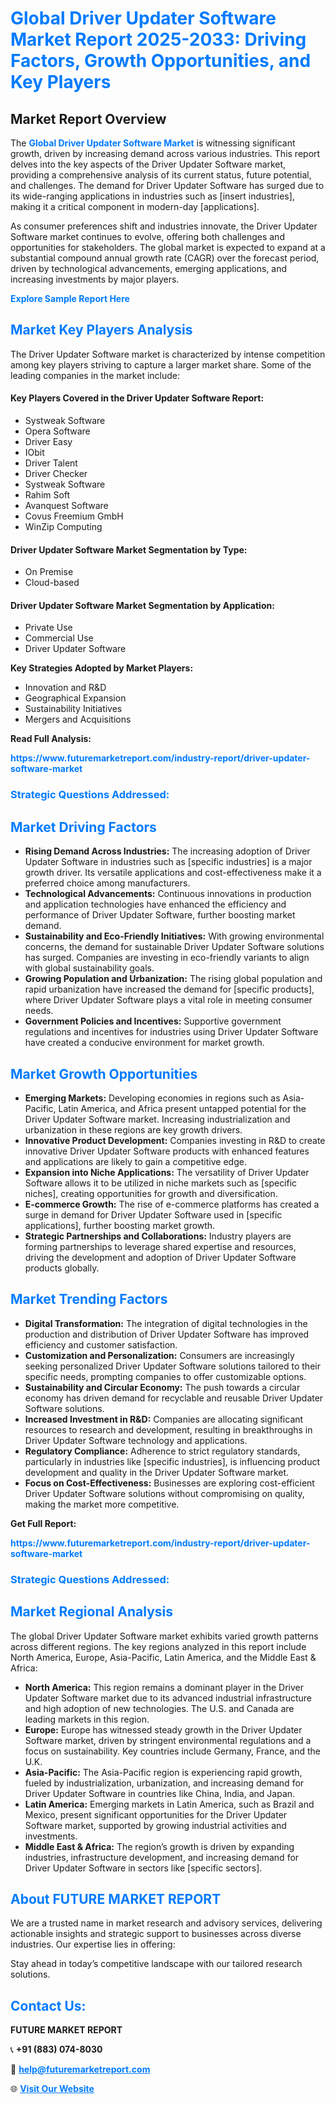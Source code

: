 <h1 style="color: #007BFF;">Global Driver Updater Software Market Report 2025-2033: Driving Factors, Growth Opportunities, and Key Players</h1>

<section id="overview">
<h2>Market Report Overview</h2>
<p>The <a href="https://www.futuremarketreport.com/industry-report/driver-updater-software-market" style="color: #007BFF; text-decoration: none;"><strong>Global Driver Updater Software Market</strong></a> is witnessing significant growth, driven by increasing demand across various industries. This report delves into the key aspects of the Driver Updater Software market, providing a comprehensive analysis of its current status, future potential, and challenges. The demand for Driver Updater Software has surged due to its wide-ranging applications in industries such as [insert industries], making it a critical component in modern-day [applications].</p>
<p>As consumer preferences shift and industries innovate, the Driver Updater Software market continues to evolve, offering both challenges and opportunities for stakeholders. The global market is expected to expand at a substantial compound annual growth rate (CAGR) over the forecast period, driven by technological advancements, emerging applications, and increasing investments by major players.</p>
</section>

<section id="overview">
<p><a href="https://www.futuremarketreport.com/request-sample/reportId=120279" style="color: #007BFF; text-decoration: none;"><strong>Explore Sample Report Here</strong></a></p>
</section>

<section id="key-players">
<h2 style="color: #007BFF;">Market Key Players Analysis</h2>
<p>The Driver Updater Software market is characterized by intense competition among key players striving to capture a larger market share. Some of the leading companies in the market include:</p>
<h4>Key Players Covered in the Driver Updater Software Report:</h4>
<ul><li>Systweak Software</li><li>Opera Software</li><li>Driver Easy</li><li>IObit</li><li>Driver Talent</li><li>Driver Checker</li><li>Systweak Software</li><li>Rahim Soft</li><li>Avanquest Software</li><li>Covus Freemium GmbH</li><li>WinZip Computing</li></ul>
<h4>Driver Updater Software Market Segmentation by Type:</h4>
<ul><li>On Premise</li><li>Cloud-based</li></ul>

<h4>Driver Updater Software Market Segmentation by Application:</h4>
<ul><li>Private Use</li><li>Commercial Use</li><li>Driver Updater Software</li></ul>
<p><strong>Key Strategies Adopted by Market Players:</strong></p>
<ul>
<li>Innovation and R&D</li>
<li>Geographical Expansion</li>
<li>Sustainability Initiatives</li>
<li>Mergers and Acquisitions</li>
</ul>
</section>

<section>
<p><strong>Read Full Analysis: </strong></p><a href="https://www.futuremarketreport.com/industry-report/driver-updater-software-market" style="color: #007BFF; text-decoration: none;"><strong>https://www.futuremarketreport.com/industry-report/driver-updater-software-market</strong></a>
<h3 style="color: #007BFF;">Strategic Questions Addressed:</h3>
</section>

<section id="driving-factors">
<h2 style="color: #007BFF;">Market Driving Factors</h2>
<ul>
<li><strong>Rising Demand Across Industries:</strong> The increasing adoption of Driver Updater Software in industries such as [specific industries] is a major growth driver. Its versatile applications and cost-effectiveness make it a preferred choice among manufacturers.</li>
<li><strong>Technological Advancements:</strong> Continuous innovations in production and application technologies have enhanced the efficiency and performance of Driver Updater Software, further boosting market demand.</li>
<li><strong>Sustainability and Eco-Friendly Initiatives:</strong> With growing environmental concerns, the demand for sustainable Driver Updater Software solutions has surged. Companies are investing in eco-friendly variants to align with global sustainability goals.</li>
<li><strong>Growing Population and Urbanization:</strong> The rising global population and rapid urbanization have increased the demand for [specific products], where Driver Updater Software plays a vital role in meeting consumer needs.</li>
<li><strong>Government Policies and Incentives:</strong> Supportive government regulations and incentives for industries using Driver Updater Software have created a conducive environment for market growth.</li>
</ul>
</section>

<section id="growth-opportunities">
<h2 style="color: #007BFF;">Market Growth Opportunities</h2>
<ul>
<li><strong>Emerging Markets:</strong> Developing economies in regions such as Asia-Pacific, Latin America, and Africa present untapped potential for the Driver Updater Software market. Increasing industrialization and urbanization in these regions are key growth drivers.</li>
<li><strong>Innovative Product Development:</strong> Companies investing in R&D to create innovative Driver Updater Software products with enhanced features and applications are likely to gain a competitive edge.</li>
<li><strong>Expansion into Niche Applications:</strong> The versatility of Driver Updater Software allows it to be utilized in niche markets such as [specific niches], creating opportunities for growth and diversification.</li>
<li><strong>E-commerce Growth:</strong> The rise of e-commerce platforms has created a surge in demand for Driver Updater Software used in [specific applications], further boosting market growth.</li>
<li><strong>Strategic Partnerships and Collaborations:</strong> Industry players are forming partnerships to leverage shared expertise and resources, driving the development and adoption of Driver Updater Software products globally.</li>
</ul>
</section>

<section id="trending-factors">
<h2 style="color: #007BFF;">Market Trending Factors</h2>
<ul>
<li><strong>Digital Transformation:</strong> The integration of digital technologies in the production and distribution of Driver Updater Software has improved efficiency and customer satisfaction.</li>
<li><strong>Customization and Personalization:</strong> Consumers are increasingly seeking personalized Driver Updater Software solutions tailored to their specific needs, prompting companies to offer customizable options.</li>
<li><strong>Sustainability and Circular Economy:</strong> The push towards a circular economy has driven demand for recyclable and reusable Driver Updater Software solutions.</li>
<li><strong>Increased Investment in R&D:</strong> Companies are allocating significant resources to research and development, resulting in breakthroughs in Driver Updater Software technology and applications.</li>
<li><strong>Regulatory Compliance:</strong> Adherence to strict regulatory standards, particularly in industries like [specific industries], is influencing product development and quality in the Driver Updater Software market.</li>
<li><strong>Focus on Cost-Effectiveness:</strong> Businesses are exploring cost-efficient Driver Updater Software solutions without compromising on quality, making the market more competitive.</li>
</ul>
</section>

<section>
<p><strong>Get Full Report: </strong></p><a href="https://www.futuremarketreport.com/industry-report/driver-updater-software-market" style="color: #007BFF; text-decoration: none;"><strong>https://www.futuremarketreport.com/industry-report/driver-updater-software-market</strong></a>
<h3 style="color: #007BFF;">Strategic Questions Addressed:</h3>
</section>


<section id="regional-analysis">
<h2 style="color: #007BFF;">Market Regional Analysis</h2>
<p>The global Driver Updater Software market exhibits varied growth patterns across different regions. The key regions analyzed in this report include North America, Europe, Asia-Pacific, Latin America, and the Middle East & Africa:</p>
<ul>
<li><strong>North America:</strong> This region remains a dominant player in the Driver Updater Software market due to its advanced industrial infrastructure and high adoption of new technologies. The U.S. and Canada are leading markets in this region.</li>
<li><strong>Europe:</strong> Europe has witnessed steady growth in the Driver Updater Software market, driven by stringent environmental regulations and a focus on sustainability. Key countries include Germany, France, and the U.K.</li>
<li><strong>Asia-Pacific:</strong> The Asia-Pacific region is experiencing rapid growth, fueled by industrialization, urbanization, and increasing demand for Driver Updater Software in countries like China, India, and Japan.</li>
<li><strong>Latin America:</strong> Emerging markets in Latin America, such as Brazil and Mexico, present significant opportunities for the Driver Updater Software market, supported by growing industrial activities and investments.</li>
<li><strong>Middle East & Africa:</strong> The region’s growth is driven by expanding industries, infrastructure development, and increasing demand for Driver Updater Software in sectors like [specific sectors].</li>
</ul>
</section>

<footer>
<h2 style="color: #007BFF;">About FUTURE MARKET REPORT</h2>
<p>We are a trusted name in market research and advisory services, delivering actionable insights and strategic support to businesses across diverse industries. Our expertise lies in offering:</p>

<p>Stay ahead in today’s competitive landscape with our tailored research solutions.</p>

<h2 style="color: #007BFF;">Contact Us:</h2>
<p><strong>FUTURE MARKET REPORT</strong></p>
<p>📞 <strong>+91 (883) 074-8030</strong></p>
<p>📧 <strong><a href="mailto:help@futuremarketreport.com" style="color: #007BFF;">help@futuremarketreport.com</a></strong></p>
<p>🌐 <strong><a href="https://www.futuremarketreport.com/" style="color: #007BFF;">Visit Our Website</a></strong></p>
</footer>
